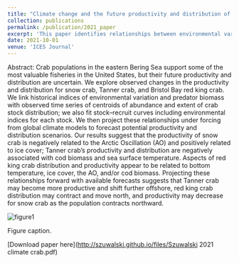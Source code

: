 ```yaml
---
title: "Climate change and the future productivity and distribution of Bering Sea crab"
collection: publications
permalink: /publication/2021_paper
excerpt: 'This paper identifies relationships between environmental variables and recruitment and distribution of Tanner, snow, and red king crab in the Bering Sea. It then projects the productivity and distribution under climate change scenarios.'
date: 2021-10-01
venue: 'ICES Journal'
---
```

Abstract: Crab populations in the eastern Bering Sea support some of the most valuable fisheries in the United States, but their future productivity and distribution are uncertain. We explore observed changes in the productivity and distribution for snow crab, Tanner crab, and Bristol Bay red king crab. We link historical indices of environmental variation and predator biomass with observed time series of centroids of abundance and extent of crab stock distribution; we also fit stock–recruit curves including environmental indices for each stock. We then project these relationships under forcing from global climate models to forecast potential productivity and distribution scenarios. Our results suggest that the productivity of snow crab is negatively related to the Arctic Oscillation (AO) and positively related to ice cover; Tanner crab’s productivity and distribution are negatively associated with cod biomass and sea surface temperature. Aspects of red king crab distribution and productivity appear to be related to bottom temperature, ice cover, the AO, and/or cod biomass. Projecting these relationships forward with available forecasts suggests that Tanner crab may become more productive and shift further offshore, red king crab distribution may contract and move north, and productivity may decrease for snow crab as the population contracts northward.

![figure1](https://szuwalski.github.io/files/climate_fit.png)

Figure caption. 

[Download paper here](http://szuwalski.github.io/files/Szuwalski 2021 climate crab.pdf)

